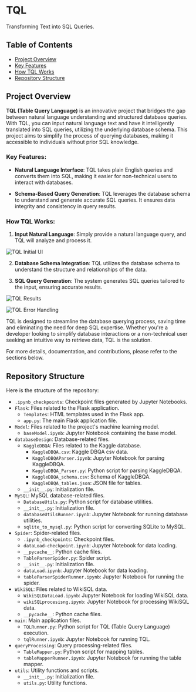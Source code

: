 # TQL

Transforming Text into SQL Queries.

## Table of Contents

- [Project Overview](#project-overview)
- [Key Features](#Key-Features)
- [How TQL Works](#How-TQL-works)
- [Repository Structure](#repository-structure)

## Project Overview

**TQL (Table Query Language)** is an innovative project that bridges the gap between natural language understanding and structured database queries. With TQL, you can input natural language text and have it intelligently translated into SQL queries, utilizing the underlying database schema. This project aims to simplify the process of querying databases, making it accessible to individuals without prior SQL knowledge.

### Key Features:

- **Natural Language Interface**: TQL takes plain English queries and converts them into SQL, making it easier for non-technical users to interact with databases.

- **Schema-Based Query Generation**: TQL leverages the database schema to understand and generate accurate SQL queries. It ensures data integrity and consistency in query results.

### How TQL Works:

1. **Input Natural Language**: Simply provide a natural language query, and TQL will analyze and process it.

![TQL Initial UI](TQL/images/TQL-UI.jpeg)

2. **Database Schema Integration**: TQL utilizes the database schema to understand the structure and relationships of the data.

3. **SQL Query Generation**: The system generates SQL queries tailored to the input, ensuring accurate results.

![TQL Results](TQL/images/TQL-results.jpeg)

![TQL Error Handling](TQL/images/TQL-Error_Handling.jpeg)

TQL is designed to streamline the database querying process, saving time and eliminating the need for deep SQL expertise. Whether you're a developer looking to simplify database interactions or a non-technical user seeking an intuitive way to retrieve data, TQL is the solution.

For more details, documentation, and contributions, please refer to the sections below.

## Repository Structure

Here is the structure of the repository:

- `.ipynb_checkpoints`: Checkpoint files generated by Jupyter Notebooks.
- `Flask`: Files related to the Flask application.
  - `Templates`: HTML templates used in the Flask app.
  - `app.py`: The main Flask application file.
- `Model`: Files related to the project's machine learning model.
  - `baseModel.ipynb`: Jupyter Notebook containing the base model.
- `databaseDesign`: Database-related files.
  - `KaggleDBQA`: Files related to the Kaggle database.
    - `KaggleDBQA.csv`: Kaggle DBQA csv data.
    - `KaggleDBQAParser.ipynb`: Jupyter Notebook for parsing KaggleDBQA.
    - `KaggleDBQA_Parser.py`: Python script for parsing KaggleDBQA.
    - `KaggleDBQA_schema.csv`: Schema of KaggleDBQA.
    - `KaggleDBQA_tables.json`: JSON file for tables.
  - `__init__.py`: Initialization file.
- `MySQL`: MySQL database-related files.
  - `DatabaseUtils.py`: Python script for database utilities.
  - `__init__.py`: Initialization file.
  - `databaseUtilsRunner.ipynb`: Jupyter Notebook for running database utilities.
  - `sqlite_to_mysql.py`: Python script for converting SQLite to MySQL.
- `Spider`: Spider-related files.
  - `.ipynb_checkpoints`: Checkpoint files.
  - `dataLoad-checkpoint.ipynb`: Jupyter Notebook for data loading.
  - `__pycache__`: Python cache files.
  - `TableParserSpider.py`: Spider script.
  - `__init__.py`: Initialization file.
  - `dataLoad.ipynb`: Jupyter Notebook for data loading.
  - `tableParserSpiderRunner.ipynb`: Jupyter Notebook for running the spider.
- `WikiSQL`: Files related to WikiSQL data.
  - `WikiSQLDataLoad.ipynb`: Jupyter Notebook for loading WikiSQL data.
  - `wikiSQLprocesisng.ipynb`: Jupyter Notebook for processing WikiSQL data.
  - `__pycache__`: Python cache files.
- `main`: Main application files.
  - `TQLRunner.py`: Python script for TQL (Table Query Language) execution.
  - `tqlRunner.ipynb`: Jupyter Notebook for running TQL.
- `queryProcessing`: Query processing-related files.
  - `TableMapper.py`: Python script for mapping tables.
  - `tableMapperRunner.ipynb`: Jupyter Notebook for running the table mapper.
- `utils`: Utility functions and scripts.
  - `__init__.py`: Initialization file.
  - `utils.py`: Utility functions.
